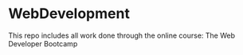 # WebDevelopment
This repo includes all work done through the online course: The Web Developer Bootcamp
